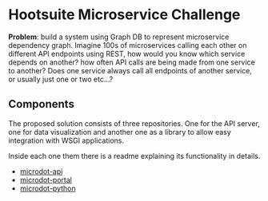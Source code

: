 Hootsuite Microservice Challenge
================================


**Problem**: build a system using Graph DB to represent microservice dependency graph.
Imagine 100s of microservices calling each other on different API endpoints
using REST, how would you know which service depends on another? how often API
calls are being made from one service to another? Does one service always call
all endpoints of another service, or usually just one or two etc…?


## Components

The proposed solution consists of three repositories. One for the API server, one for data visualization and another one as a library to allow easy integration with WSGI applications.

Inside each one them there is a readme explaining its functionality in details.

* [microdot-api](https://github.com/hootsuite-ms-challenge/microdots-api)
* [microdot-portal](https://github.com/hootsuite-ms-challenge/microdots-portal)
* [microdot-python](https://github.com/hootsuite-ms-challenge/microdots-python)
